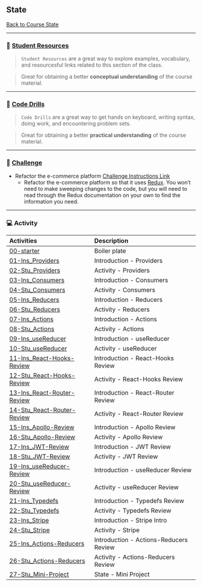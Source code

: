 ## State
[Back to Course State](../../README.md)

-----
### :book: **[Student Resources](student-resources/README.md)**

> `Student Resources` are a great way to explore examples, vocabulary, and resourcesful links related to this section of the class.

> Great for obtaining a better **conceptual understanding** of the course material. 

------
### :dart: **[Code Drills](code-drills/README.md)**

> `Code Drills` are a great way to get hands on keyboard, writing syntax, doing work, and encountering problem sets. 

> Great for obtaining a better **practical understanding** of the course material. 

-----
### :pencil: **[Challenge](challenge/README.md)**

- Refactor the e-commerce platform
[Challenge Instructions Link](challenge/README.md)
    * Refactor the e-commerce platform so that it uses [Redux](https://redux.js.org/). You won’t need to make sweeping changes to the code, but you will need to read through the Redux documentation on your own to find the information you need.

-----
### :computer: Activity

|  Activities |  Description |
|:--	|:--
|[00-starter](activities/00-starter)| Boiler plate |
|[01-Ins_Providers](activities/01-Ins_Providers)| Introduction - Providers |
|[02-Stu_Providers](activities/02-Stu_Providers)| Activity - Providers |
|[03-Ins_Consumers](activities/03-Ins_Consumers)| Introduction - Consumers |
|[04-Stu_Consumers](activities/04-Stu_Consumers)| Activity - Consumers |
|[05-Ins_Reducers](activities/05-Ins_Reducers)| Introduction - Reducers  |
|[06-Stu_Reducers](activities/06-Stu_Reducers)| Activity - Reducers |
|[07-Ins_Actions](activities/07-Ins_Actions)| Introduction - Actions  |
|[08-Stu_Actions](activities/08-Stu_Actions)| Activity - Actions |
|[09-Ins_useReducer](activities/09-Ins_useReducer)| Introduction - useReducer  |
|[10-Stu_useReducer](activities/10-Stu_useReducer)| Activity - useReducer |
|[11-Ins_React-Hooks-Review](activities/11-Ins_React-Hooks-Review)| Introduction - React-Hooks Review |
|[12-Stu_React-Hooks-Review](activities/12-Stu_React-Hooks-Review)| Activity - React-Hooks Review |
|[13-Ins_React-Router-Review](activities/13-Ins_React-Router-Review)| Introduction - React-Router Review |
|[14-Stu_React-Router-Review](activities/14-Stu_React-Router-Review)| Activity - React-Router Review |
|[15-Ins_Apollo-Review](activities/15-Ins_Apollo-Review)| Introduction - Apollo Review |
|[16-Stu_Apollo-Review](activities/16-Stu_Apollo-Review)| Activity - Apollo Review |
|[17-Ins_JWT-Review](activities/17-Ins_JWT-Review)| Introduction - JWT Review |
|[18-Stu_JWT-Review](activities/18-Stu_JWT-Review)| Activity - JWT Review |
|[19-Ins_useReducer-Review](activities/19-Ins_useReducer-Review)| Introduction - useReducer Review |
|[20-Stu_useReducer-Review](activities/20-Stu_useReducer-Review)| Activity - useReducer Review |
|[21-Ins_Typedefs](activities/21-Ins_Typedefs)| Introduction - Typedefs Review |
|[22-Stu_Typedefs](activities/22-Stu_Typedefs)| Activity - Typedefs Review |
|[23-Ins_Stripe](activities/23-Ins_Stripe)| Introduction - Stripe Intro |
|[24-Stu_Stripe](activities/24-Stu_Stripe)| Activity - Stripe |
|[25-Ins_Actions-Reducers](activities/25-Ins_Actions-Reducers)| Introduction - Actions-Reducers Review |
|[26-Stu_Actions-Reducers](activities/26-Stu_Actions-Reducers)| Activity - Actions-Reducers Review |
|[27-Stu_Mini-Project](activities/27-Stu_Mini-Project)| State - Mini Project |




